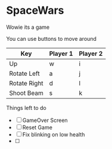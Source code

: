 # SpaceWars
Wowie its a game

You can use buttons to move around

Key | Player 1 | Player 2 |
----| -------- | -------- |
Up  | w | i |
Rotate Left | a | j |
Rotate Right | d | l |
Shoot Beam | s | k |

Things left to do
- [ ] GameOver Screen
- [ ] Reset Game
- [ ] Fix blinking on low health
- [ ] 
